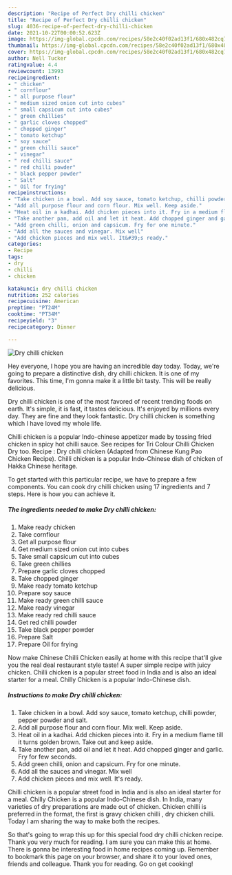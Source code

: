 ```yaml
---
description: "Recipe of Perfect Dry chilli chicken"
title: "Recipe of Perfect Dry chilli chicken"
slug: 4036-recipe-of-perfect-dry-chilli-chicken
date: 2021-10-22T00:00:52.623Z
image: https://img-global.cpcdn.com/recipes/58e2c40f02ad13f1/680x482cq70/dry-chilli-chicken-recipe-main-photo.jpg
thumbnail: https://img-global.cpcdn.com/recipes/58e2c40f02ad13f1/680x482cq70/dry-chilli-chicken-recipe-main-photo.jpg
cover: https://img-global.cpcdn.com/recipes/58e2c40f02ad13f1/680x482cq70/dry-chilli-chicken-recipe-main-photo.jpg
author: Nell Tucker
ratingvalue: 4.4
reviewcount: 13993
recipeingredient:
- " chicken"
- " cornflour"
- " all purpose flour"
- " medium sized onion cut into cubes"
- " small capsicum cut into cubes"
- " green chillies"
- " garlic cloves chopped"
- " chopped ginger"
- " tomato ketchup"
- " soy sauce"
- " green chilli sauce"
- " vinegar"
- " red chilli sauce"
- " red chilli powder"
- " black pepper powder"
- " Salt"
- " Oil for frying"
recipeinstructions:
- "Take chicken in a bowl. Add soy sauce, tomato ketchup, chilli powder, pepper powder and salt."
- "Add all purpose flour and corn flour. Mix well. Keep aside."
- "Heat oil in a kadhai. Add chicken pieces into it. Fry in a medium flame till it turns golden brown. Take out and keep aside."
- "Take another pan, add oil and let it heat. Add chopped ginger and garlic. Fry for few seconds."
- "Add green chilli, onion and capsicum. Fry for one minute."
- "Add all the sauces and vinegar. Mix well"
- "Add chicken pieces and mix well. It&#39;s ready."
categories:
- Recipe
tags:
- dry
- chilli
- chicken

katakunci: dry chilli chicken 
nutrition: 252 calories
recipecuisine: American
preptime: "PT24M"
cooktime: "PT34M"
recipeyield: "3"
recipecategory: Dinner

---
```



![Dry chilli chicken](https://img-global.cpcdn.com/recipes/58e2c40f02ad13f1/680x482cq70/dry-chilli-chicken-recipe-main-photo.jpg)

Hey everyone, I hope you are having an incredible day today. Today, we're going to prepare a distinctive dish, dry chilli chicken. It is one of my favorites. This time, I'm gonna make it a little bit tasty. This will be really delicious.

Dry chilli chicken is one of the most favored of recent trending foods on earth. It's simple, it is fast, it tastes delicious. It's enjoyed by millions every day. They are fine and they look fantastic. Dry chilli chicken is something which I have loved my whole life.

Chilli chicken is a popular Indo-chinese appetizer made by tossing fried chicken in spicy hot chilli sauce. See recipes for Tri Colour Chilli Chicken Dry too. Recipe : Dry chilli chicken (Adapted from Chinese Kung Pao Chicken Recipe). Chilli chicken is a popular Indo-Chinese dish of chicken of Hakka Chinese heritage.


To get started with this particular recipe, we have to prepare a few components. You can cook dry chilli chicken using 17 ingredients and 7 steps. Here is how you can achieve it.

<!--inarticleads1-->

##### The ingredients needed to make Dry chilli chicken:

1. Make ready  chicken
1. Take  cornflour
1. Get  all purpose flour
1. Get  medium sized onion cut into cubes
1. Take  small capsicum cut into cubes
1. Take  green chillies
1. Prepare  garlic cloves chopped
1. Take  chopped ginger
1. Make ready  tomato ketchup
1. Prepare  soy sauce
1. Make ready  green chilli sauce
1. Make ready  vinegar
1. Make ready  red chilli sauce
1. Get  red chilli powder
1. Take  black pepper powder
1. Prepare  Salt
1. Prepare  Oil for frying


Now make Chinese Chilli Chicken easily at home with this recipe that&#39;ll give you the real deal restaurant style taste! A super simple recipe with juicy chicken. Chilli chicken is a popular street food in India and is also an ideal starter for a meal. Chilly Chicken is a popular Indo-Chinese dish. 

<!--inarticleads2-->

##### Instructions to make Dry chilli chicken:

1. Take chicken in a bowl. Add soy sauce, tomato ketchup, chilli powder, pepper powder and salt.
1. Add all purpose flour and corn flour. Mix well. Keep aside.
1. Heat oil in a kadhai. Add chicken pieces into it. Fry in a medium flame till it turns golden brown. Take out and keep aside.
1. Take another pan, add oil and let it heat. Add chopped ginger and garlic. Fry for few seconds.
1. Add green chilli, onion and capsicum. Fry for one minute.
1. Add all the sauces and vinegar. Mix well
1. Add chicken pieces and mix well. It&#39;s ready.


Chilli chicken is a popular street food in India and is also an ideal starter for a meal. Chilly Chicken is a popular Indo-Chinese dish. In India, many varieties of dry preparations are made out of chicken. Chicken chilli is preferred in the format, the first is gravy chicken chilli , dry chicken chilli. Today I am sharing the way to make both the recipes. 

So that's going to wrap this up for this special food dry chilli chicken recipe. Thank you very much for reading. I am sure you can make this at home. There is gonna be interesting food in home recipes coming up. Remember to bookmark this page on your browser, and share it to your loved ones, friends and colleague. Thank you for reading. Go on get cooking!
